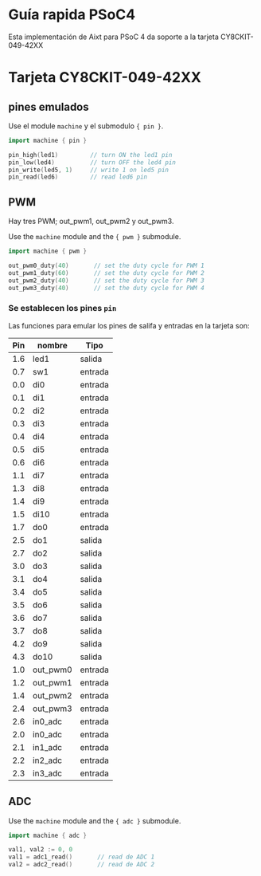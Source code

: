 # Guía rapida PSoC4
Esta implementación de Aixt para PSoC 4 da soporte a la tarjeta   CY8CKIT-049-42XX


# Tarjeta CY8CKIT-049-42XX

## pines emulados
Use el module `machine` y el submodulo `{ pin }`.
```go
import machine { pin }

pin_high(led1)         // turn ON the led1 pin 
pin_low(led4)          // turn OFF the led4 pin 
pin_write(led5, 1)     // write 1 on led5 pin
pin_read(led6)         // read led6 pin
```

## PWM
Hay tres PWM; out_pwm1, out_pwm2 y out_pwm3.

Use the `machine` module and the `{ pwm }` submodule.
```go
import machine { pwm }

out_pwm0_duty(40)       // set the duty cycle for PWM 1
out_pwm1_duty(60)       // set the duty cycle for PWM 2
out_pwm2_duty(40)       // set the duty cycle for PWM 3
out_pwm3_duty(40)       // set the duty cycle for PWM 4
```
### Se establecen los pines `pin` 
Las funciones para emular los pines de salifa y entradas en la tarjeta son: 

Pin | nombre |Tipo    |
--  |-       |-       |
1.6 |led1    |salida
0.7 |sw1     |entrada 
0.0 |di0     |entrada 
0.1 |di1     |entrada
0.2 |di2     |entrada
0.3 |di3     |entrada
0.4 |di4     |entrada
0.5 |di5     |entrada
0.6 |di6     |entrada
1.1 |di7     |entrada
1.3 |di8     |entrada
1.4 |di9     |entrada
1.5 |di10    |entrada
1.7 |do0     |entrada 
2.5 |do1     |salida
2.7 |do2     |salida
3.0 |do3     |salida
3.1 |do4     |salida
3.4 |do5     |salida
3.5 |do6     |salida
3.6 |do7     |salida
3.7 |do8     |salida
4.2 |do9     |salida
4.3 |do10    |salida
1.0 |out_pwm0|entrada
1.2 |out_pwm1|entrada
1.4 |out_pwm2|entrada
2.4 |out_pwm3|entrada
2.6 |in0_adc |entrada
2.0 |in0_adc  |entrada
2.1 |in1_adc  |entrada
2.2 |in2_adc |entrada
2.3 |in3_adc |entrada

## ADC
Use the `machine` module and the `{ adc }` submodule.
```go
import machine { adc }

val1, val2 := 0, 0
val1 = adc1_read()       // read de ADC 1
val2 = adc2_read()       // read de ADC 2
```
